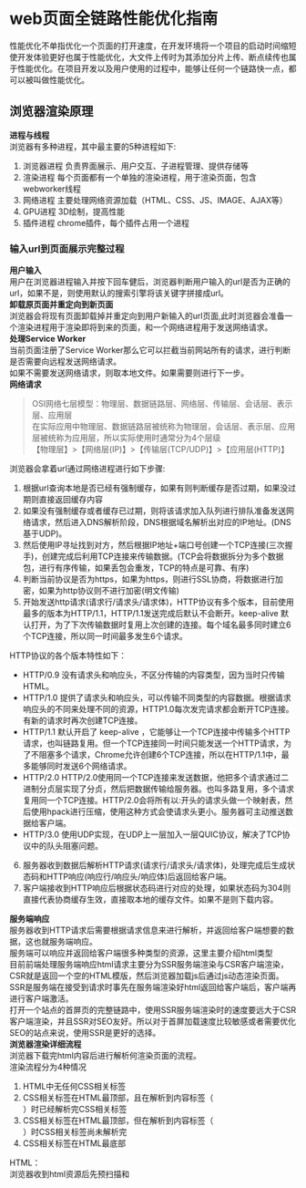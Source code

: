 # web页面全链路性能优化指南
性能优化不单指优化一个页面的打开速度，在开发环境将一个项目的启动时间缩短使开发体验更好也属于性能优化，大文件上传时为其添加分片上传、断点续传也属于性能优化。在项目开发以及用户使用的过程中，能够让任何一个链路快一点，都可以被叫做性能优化。  

## 浏览器渲染原理
**进程与线程**  
浏览器有多种进程，其中最主要的5种进程如下:
1. 浏览器进程 负责界面展示、用户交互、子进程管理、提供存储等
2. 渲染进程 每个页面都有一个单独的渲染进程，用于渲染页面，包含webworker线程
3. 网络进程 主要处理网络资源加载（HTML、CSS、JS、IMAGE、AJAX等）
4. GPU进程 3D绘制，提高性能
5. 插件进程 chrome插件，每个插件占用一个进程

### 输入url到页面展示完整过程
**用户输入**  
用户在浏览器进程输入并按下回车健后，浏览器判断用户输入的url是否为正确的url，如果不是，则使用默认的搜索引擎将该关键字拼接成url。  
**卸载原页面并重定向到新页面**  
浏览器会将现有页面卸载掉并重定向到用户新输入的url页面,此时浏览器会准备一个渲染进程用于渲染即将到来的页面，和一个网络进程用于发送网络请求。  
**处理Service Worker**  
当前页面注册了Service Worker那么它可以拦截当前网站所有的请求，进行判断是否需要向远程发送网络请求。  
如果不需要发送网络请求，则取本地文件。如果需要则进行下一步。  
**网络请求**  
> OSI网络七层模型：物理层、数据链路层、网络层、传输层、会话层、表示层、应用层  
在实际应用中物理层、数据链路层被统称为物理层，会话层、表示层、应用层被统称为应用层，所以实际使用时通常分为4个层级  
【物理层】>【网络层(IP)】>【传输层(TCP/UDP)】>【应用层(HTTP)】  

浏览器会拿着url通过网络进程进行如下步骤:  
1. 根据url查询本地是否已经有强制缓存，如果有则判断缓存是否过期，如果没过期则直接返回缓存内容
2. 如果没有强制缓存或者缓存已过期，则将该请求加入队列进行排队准备发送网络请求，然后进入DNS解析阶段，DNS根据域名解析出对应的IP地址。(DNS基于UDP)。
3. 然后使用IP寻址找到对方，然后根据IP地址+端口号创建一个TCP连接(三次握手)，创建完成后利用TCP连接来传输数据。(TCP会将数据拆分为多个数据包，进行有序传输，如果丢包会重发，TCP的特点是可靠、有序)
4. 判断当前协议是否为https，如果为https，则进行SSL协商，将数据进行加密，如果为http协议则不进行加密(明文传输)
5. 开始发送http请求(请求行/请求头/请求体)，HTTP协议有多个版本，目前使用最多的版本为HTTP/1.1，HTTP/1.1发送完成后默认不会断开。keep-alive 默认打开，为了下次传输数据时复用上次创建的连接。每个域名最多同时建立6个TCP连接，所以同一时间最多发生6个请求。

HTTP协议的各个版本特性如下：  
- HTTP/0.9 没有请求头和响应头，不区分传输的内容类型，因为当时只传输HTML。
- HTTP/1.0 提供了请求头和响应头，可以传输不同类型的内容数据。根据请求响应头的不同来处理不同的资源，HTTP1.0每次发完请求都会断开TCP连接。有新的请求时再次创建TCP连接。
- HTTP/1.1 默认开启了 keep-alive ，它能够让一个TCP连接中传输多个HTTP请求，也叫链路复用。但一个TCP连接同一时间只能发送一个HTTP请求，为了不阻塞多个请求，Chrome允许创建6个TCP连接，所以在HTTP/1.1中，最多能够同时发送6个网络请求。
- HTTP/2.0 HTTP/2.0使用同一个TCP连接来发送数据，他把多个请求通过二进制分贞层实现了分贞，然后把数据传输给服务器。也叫多路复用，多个请求复用同一个TCP连接。HTTP/2.0会将所有以:开头的请求头做一个映射表，然后使用hpack进行压缩，使用这种方式会使请求头更小。服务器可主动推送数据给客户端。
- HTTP/3.0 使用UDP实现，在UDP上一层加入一层QUIC协议，解决了TCP协议中的队头阻塞问题。

6. 服务器收到数据后解析HTTP请求(请求行/请求头/请求体)，处理完成后生成状态码和HTTP响应(响应行/响应头/响应体)后返回给客户端。
7. 客户端接收到HTTP响应后根据状态码进行对应的处理，如果状态码为304则直接代表协商缓存生效，直接取本地的缓存文件。如果不是则下载内容。

**服务端响应**  
服务器收到HTTP请求后需要根据请求信息来进行解析，并返回给客户端想要的数据，这也就服务端响应。    
服务端可以响应并返回给客户端很多种类型的资源，这里主要介绍html类型  
目前前端处理服务端响应html请求主要分为SSR服务端渲染与CSR客户端渲染，CSR就是返回一个空的HTML模版，然后浏览器加载js后通过js动态渲染页面。SSR是服务端在接受到请求时事先在服务端渲染好html返回给客户端后，客户端再进行客户端激活。  
打开一个站点的首屏页的完整链路中，使用SSR服务端渲染时的速度要远大于CSR客户端渲染，并且SSR对SEO友好。所以对于首屏加载速度比较敏感或者需要优化SEO的站点来说，使用SSR是更好的选择。  
**浏览器渲染详细流程**  
浏览器下载完html内容后进行解析何渲染页面的流程。  
渲染流程分为4种情况
1. HTML中无任何CSS相关标签
2. CSS相关标签在HTML最顶部，且在解析到内容标签（<div />）时已经解析完CSS相关标签
3. CSS相关标签在HTML最顶部，但在解析到内容标签（<div />）时CSS相关标签尚未解析完
4. CSS相关标签在HTML最底部

HTML：  
浏览器收到html资源后先预扫描<link />和<script />并加载对应资源   
HTML Parser：  
对HTML字符串从上到下逐行解析，每解析完成一部分都会拿着解析结果进入下一步骤  
DOM Tree：  
css相关标签跳过此步骤  
如果当前解析结果为<div />相关标签，则生成DOM树（window.document）后进入下一步。  
如果当前解析结果为<script />相关标签且并且没有添加异步属性，则先停止【HTML Parser】的进行，等待<script />资源加载完成后，然后按照以下2种情况处理，当处理完成后便停止当前<script />标签后续步骤的执行，并继续进行新标签【HTML Parser】步骤的解析  
1. 如果HTML从未解析到过css相关节点则立即执行<script />。(此时页面会把<script />之前的内容都显示在页面上)
2. 如果HTML已经解析到过css相关节点则等待css相关节点解析完成后再执行<script />。(在CSS解析完的一瞬间会触发之前所有等待CSS资源解析的任务，假如在解析<script />之前还有<div />的话，理论上<div />应该在执行<script />之前被绘制到页面上，但因为Chrome是按照贞为单位来进行元素的绘制的，如果绘制<div />与执行<script />的时间在一贞之内，则会因为在绘制<div />时被js阻塞，所以实际上需要等js执行完才会实际完成<div />的绘制)

Style Sheets  
<div />相关标签跳过此步骤  
如果当前解析结果为css相关标签，则等待其CSS资源加载完成，同时继续进行下一行的【HTML Parser】
CSS Parser  
<div />相关标签跳过此步骤  
当CSS资源加载完毕后，对CSS从上到下逐行解析  
Style Rules  
<div />相关标签跳过此步骤  
当CSS解析完毕后，生成CSS规则树，也叫CSSOM，也就是window.document.styleSheets  
Attachment  
根据DOM树与CSS规则树计算出每个节点的具体样式。  
分为两种情况  
1. 如果当前节点为<div />相关节点  
如果HTML从未解析到过css相关标签则使用HTML默认样式，如果已经解析到过css相关标签则阻塞等待css标签也完成【Attachment】步骤后才进入下一步。  
2. 如果当前节点为css相关节点  
则需要根据是否在之前已经渲染过CSS资源中对应的DOM节点，如果已经渲染过则需要重绘。如果未渲染过任何相关DOM节点则此步骤为最后一步。  

Render Tree  
生成渲染树，在此阶段已经可以将具体的某个<div />与对应的CSS样式对应起来了。有了渲染树后浏览器就能根据当前浏览器的状态计算出某个DOM节点的样式、大小、宽度、是否独占一行等信息。计算完成后把一些不需要显示出来的节点在渲染树中删掉。如display: none。  
Layout  
通过渲染树进行分层（根据定位属性、透明属性、transform属性、clip属性等）生成图层树  
Painting  
绘制所有图层，并转交给合成线程来最最终的合并所有图层的处理  
Display  
最终生成页面并显示到浏览器上

## 浏览器处理每一帧的流程  
浏览器在渲染完页面之后还需要不间断的处理很多内容的，比如动画、用户事件、定时器等。因此当浏览器渲染完页面后，还会在之后的每一帧到来时执行以下的流程。
- Input events】处理用户事件，先处理【阻塞事件Blocking】包括touch和wheel事件，后处理【非阻塞事件Non-blocking】包括click和keypress
- 【JS】处理完用户事件后执行【定时器Timers】
- 【Begin frame】处理完定时器后开始进行【每帧事件Per frame events】的处理，包括窗口大小改变、滚动、媒体查询的更改、动画事件。 
- 【rAF】处理完帧事件后执行requestAnimationFrame回调函数和IntersectionObserver回调函数
- 【Layout】然后【重新计算样式Recalc style】、【更新布局Update layout】、【调整Observer回调的大小Resize Observer callbacks】
- 【Layout】然后【重新计算样式Recalc style】、【更新布局Update layout】、【调整Observer回调的大小Resize Observer callbacks】

## Chrome性能优化相关工具
**Chrome性能优化相关工具**  
打开Chrome调试面板选择Performance，Performance会刷新并录制当前页面，然后我们就可以在面板中看到如下的各种性能相关细节。  
**Performance API介绍**  
- 【Process Unload Event】等待上一个页面卸载。在输入url后浏览器需要卸载上一个页面的内容然后再去执行navigationStart导航开始。
- 【Redirect】浏览器卸载完上一个页面后会执行redirectStart然后将当前页面重定向到用户新输入的url页面。完成重定向后会执行redirectEnd
- 【Service Worker Init】如果当前页面注册了Service Worker那么执行workerStart对Service Worker进行初始化操作。
- 【Service Worker Fecth Event 】浏览器准备好发送请求，在发送之前会执行fetchStart
- 【HTTP Cache】如果有缓存则直接取缓存，如果没有的话则继续解析
- 【DNS】如果没有缓存则执行domainLookupStart 然后去解析DNS，解析完会执行domainLookupEnd
- 【TCP】DNS解析完会执行contentStart，然后进行TCP三次握手，如果是HTTPS则执行secureConnectionStart进行SSL协商。完成后会执行contentEnd。
- 【Request】TCP连接创建完成后执行requestStart，然后开始真正的发送请求
- 【Response】请求被响应且首字节返回时会先执行responseStart，响应全部接收完毕后会执行responseEnd
- 【Processing】响应完执行domLoading开始加载dom，dom加载完毕后执行domInteractive，此时dom已经可以交互。然后执行domContentLoadedEventStart，当dom整个节点全部加载完毕并执行完DOMContentLoaded事件后会触发domContentLoadedEventEnd简称DCL当dom整个加载完成会执行domComplete，此时页面资源已经全部加载完毕。
- 【onLoad】当页面资源已经全部加载完毕后会执行loadEventStart，触发window.onload事件，load事件完成后会执行loadEventEnd。

### 使用Performance API获取性能相关指标
**TTFB 首字节时间**  
TTFB（Time To First Byte）: 从发送请求到数据返回第一个字节所消耗的时间  
**FCP 首次内容绘制**  
FCP (First Contentful Paint) 首次内容绘制 标记浏览器渲染来自 DOM 第一位内容的时间点，该内容可能是文本、图像、SVG 甚至 元素.  
**FMP 首次有效绘制**  
FMP(First Meaningful Paint) 首次有效绘制: 例如，在 YouTube 观看页面上，主视频就是主角元素.  
图片可以没加载完成，但整体的骨架已经加载完成了。  
1秒内完成FMP的概率超过80%，那就代表这个网站是一个性能较好的网站  
**TTI 可交互时间**  
TTI (Time to Interactive) 可交互时间: DOM树构建完毕，可以绑定事件的时间  
**LCP  最大内容渲染**  
LCP (Largest Contentful Paint) 最大内容渲染: 代表在viewport中最大的页面元素加载的时间. LCP的数据会通过PerformanceEntry对象记录, 每次出现更大的内容渲染, 则会产生一个新的PerformanceEntry对象.(2019年11月新增)  
**DCL**  
DCL (DomContentloaded): 当 HTML 文档被完全加载和解析完成之后，DOMContentLoaded 事件被触发，无需等待样式表、图像和子框架的完成加载
**onLoad全部加载完毕**
onLoad, 当依赖的资源(图片、文件等), 全部加载完毕之后才会触发  
**FID 首次输入延迟**  
FID (First Input Delay) 首次输入延迟: 指标衡量的是从用户首次与您的网站进行交互（即当他们单击链接，点击按钮等）到浏览器实际能够访问之间的时间  
**TBT 页面阻塞总时长**  
TBT (Total Blocking Time) 页面阻塞总时长: TBT汇总所有加载过程中阻塞用户操作的时长，在FCP和TTI之间任何long task中阻塞部分都会被汇总  
**CLS 累积布局偏移**  
CLS (Cumulative Layout Shift) 累积布局偏移: 总结起来就是一个元素初始时和其hidden之间的任何时间如果元素偏移了, 则会被计算进去  
**SI**  
SI (Speed Index): 指标用于显示页面可见部分的显示速度, 单位是时间  
## Coverage(覆盖率)
获取代码未使用占比
## Lighthouse
获取性能报告并查看推荐优化项  
可以在本地安装命令行工具来使用，也可以通过Chrome来使用。  
命令行方式使用  
``` 
npm install -g lighthouse
lighthouse --view https://m.baidu.com
```
## Network(网络)
**网络请求中的Timing(时间)**  
能获取网络请求的时间消耗细节，可以根据耗时来决定优化策略。优先优化耗时最长的  
【正在排队】网络请求队列的排队时间  
【已停止】阻塞住用于处理其他事情的时间  
【DNS查找】用于DNS解析IP地址的时间  
【初始连接】创建TCP连接时间  
【SSL】用于SSL协商的时间  
【已发送请求】用于发送请求的时间  
【等待中】请求发出至接收响应的时间也可以理解为服务端处理请求的时间  
【下载内容】下载响应的时间  
**网络请求的优先级**  
浏览器会根据资源的类型决定优先请求哪些资源，优先级高的请求能够优先被加载。  
右击此处勾选优先级可打开优先级功能，在请求中便可看到网络请求的优先级  
不同资源类型的优先级排序如下  
【最高】html、style  
【高】font、fetch、script  
【低】image、track  
**网页总资源信息**  
【58个请求】网页一共多少个请求  
【6.9 MB 项资源】网页资源一共6.9MB大小  
【DOMContentLoaded：454 毫秒】DOM加载完毕的时长  
【加载时间：1.02 秒】onload完毕的时长
## 网页性能优化
**网络优化策略**  
合并JS、合并CSS、合理内嵌JS和CSS、使用雪碧图  
**使用HTTP缓存**  
使用强制缓存可以不走网络请求，直接走本地缓存数据来加载资源。  
使用协商缓存可以减少数据传输，当不需要更新数据时可通知客户端直接使用本地缓存。  
**使用 HTTP/2.0**  
HTTP/2.0使用同一个TCP连接来发送数据，他把多个请求通过二进制分贞层实现了分贞，然后把数据传输给服务器。也叫多路复用，多个请求复用同一个TCP连接。  
HTTP/2.0会将所有以:开头的请求头做一个映射表，然后使用hpack进行压缩，使用这种方式会使请求头更小。  
服务器可主动推送数据给客户端。  
**避免重定向**  
301、302 重定向会降低响应速度  
**使用域名分片**  
在HTTP/1.1中，一个域名同时最多创建6个TCP连接，将资源放在多个域名下可提高请求的并发数
**CDN**  
静态资源全上CDN，CDN能非常有效的加快网站静态资源的访问速度。 
**压缩**  
gzip压缩、html压缩、js压缩、css压缩、图片压缩  
**使用contenthash**  
contenthash可以根据文件内容在文件名中加hash，可用于浏览器缓存文件，当文件没有改变时便直接取本地缓存数据  
**合理使用preload、prefetch**  
preload预加载、prefetch空闲时间加载  
两者都不会阻塞onload事件，prefetch 会在页面空闲时候再进行加载，是提前预加载之后可能要用到的资源，不一定是当前页面使用的，preload 预加载的是当前页面的资源。  
预加载了css但并没有使用。浏览器在页面 onload 完成一段时间后，发现还没有引用预加载的资源时，浏览器会在控制台输出提示信息  
preload和prefetch可根据资源类型决定资源加载的优先级  
## 浏览器渲染优化策略
**关键渲染路径**  
通过JS或者其他任意方式修改DOM后，浏览器会进入如下流程  
JS通过API修改DOM】>【计算样式】>【布局(重排)】>【绘制(重绘)】>【合成】  
Reflow 重排：重排在Chrome Performance中叫做布局，通常添加或删除元素、修改元素大小、移动元素位置、获取位置信息都会触发页面的重排，因为重排可能会改变元素的大小位置等信息，这样的改变会影响到页面大量其它元素的大小位置信息，会耗费掉大量的性能，所以在实际应用中我们应该尽可能的减少重排  
Repaint 重绘：重绘在Chrome Performance中叫做绘制，通常样式改变但没有影响位置时会触发重绘操作，重绘性能还好，但我们也需要尽量减少重绘，如果需要做一些动画，我们尽量使用CSS3动画，CSS3动画只需要在初始化时绘制一次，之后的动画都不会触发重绘操作。  
**强制同步布局问题**  
在同一个函数内，修改元素后又获取元素的位置时会触发强制同步布局，影响渲染性能  
强制同步布局会使js强制将【计算样式】和【布局(重排)】操作提前到当前函数任务中，这样会导致每次运行时执行一次【计算样式】和【重排】，这样一定会影响页面渲染性能，而正常情况下【计算样式】和【重排】操作会在函数结束后统一执行。  
反复触发强制同步布局也叫布局抖动  
如何减少重排与重绘  
1. 脱离文档流(绝对定位、固定定位)，脱离文档流的元素进行重排不会影响到其他元素。
2. 图片渲染时增加宽高属性，宽高固定后，图片不会根据内容动态改变高度，便不会触发重排。
3. 尽量用CSS3动画，CSS3动画能最大程度减少重排与重绘。
4. 使用will-change: transform;将元素独立为一个单独的图层。（定位、透明、transform、clip都会产生独立图层）

### 静态文件优化策略
**图片格式**  
jpeg  
适合色彩丰富的图、Banner图。不适合：图形文字、图标、不支持透明度。  
png  
适合纯色、透明、图标，支持纯透明和半透明。不适合色彩丰富图片，因为无损储存会导致储存体积大于jpeg  
gif  
适合动画、可以动的图标。支持纯透明但不支持半透明，不适合色彩丰富的图片。  
埋点信息通常也会使用gif发送，因为1x1的gif图发送的网络请求比普通的get请求要小一些。  
webp  
支持纯透明和半透明，可以保证图片质量和较小的体积，适合Chrome和移动端浏览器。不适合其他浏览器。  
svg  
矢量格式，大小非常小，但渲染成本过高，适合小且色彩单一的图标。  
**图片优化**  
- 减少图片资源的尺寸和大小，节约用户流量
- 设置alt="xxx"属性，图像无法显示时会显示alt内容
- 图片懒加载， loading="lazy"为原生，建议使用IntersectionObserver自己做懒加载
- 不同环境加载不同尺寸和像素的图片srcset与sizes的使用。
- 采用渐进式加载 先加载占位图，然后加载模糊小图，最后加载真正清晰的图
- 使用Base64URL 减少图片请求数
- 采用雪碧图合并图片，减少请求数。

**HTML优化**  
- 语义化HTML，代码简洁清晰，利于SEO，便于开发维护。
- 减少HTML嵌套关系，减少DOM节点数量。
- 提前声明字符编码，让浏览器快速确定如何渲染网页内容<html lang="en"> <meta charset="UTF-8">
- 删除多余空格、空行、注释、无用属性
- 减少iframe，子iframe会阻塞父级的onload事件。可以使用js动态给iframe赋值，就能解决这个问题。
- 避免table布局

**CSS优化**  
- 减少伪类选择器，减少选择器层数、减少通配符选择器、减少正则选择器
- 避免css表达式background-color: expression(...)
- 删除空格、空行、注释、减少无意义的单位、css压缩
- css外链，能走缓存
- 添加媒体字段，只加载有效的css文件
- 使用css contain属性，能控制对应元素是否根据子集元素的改变进行重排
- 减少@import使用，因为它使用串行加载

**JS优化**  
- 通过script的async、defer属性异步加载，不阻塞DOM渲染
- 减少DOM操作，缓存访问过的元素。
- 不直接操作真实DOM，可以先修改，然后一次性应用到DOM上。（虚拟DOM、DOM碎片节点）
- 使用webworker解决复杂运算，避免复杂运算阻塞主线程，webworker线程位于渲染进程
- 图片懒加载，使用IntersectionObserver实现
- 虚拟滚动
- 使用requestAnimationFrame来做动画，使用requestIdleCallback来进行空闲时的任务处理
- 尽量避免使用eval，性能差。
- 使用事件委托，能减少事件绑定个数。事件越多性能越差。
- 尽量使用canvas、css3动画。
- 通过chrome覆盖率（Coverage）工具排查代码中未使用过的代码并将其删除
- 通过chrome性能（Performance）工具查看每个函数的执行性能并优化

**字体优化**  
FOUT(Flash of Unstyled Text）等待一段时间，如果没加载完成，先显示默认。加载 后再进行切换。  
FOIT(F1ash of Invisib1e Text） 字体加载完毕后显示，加载超时降级系统字体（白 屏)

## 浏览器储存优化策略  
**Cookie**  
cookie在过期之前一直有效，最大储存大小为4k，限制字段个数，不适合大量的数据储存，每次请求会携带cookie，主要用来做身份校验。  
优化方式：  
- 需要合理设置cookie有效期
- 根据不同子域划分cookie来减少cookie传输
- 静态资源域名和cookie域名采用不同域名，避免静态资源请求携带cookie。

**LocalStorage**  
Chrome下最多储存5M，除非手动清除，否则一直存在。可以利用localStorage储存静态资源。比如储存网页的.js、.css，这样会使页面打开速度非常快。  
**SessionStorage**  
会话级别储存，可用于页面间的传值
**IndexDB**  
浏览器的本地数据库，大小几乎无上限

**其他优化策略**  
- 关键资源个数越多，首次页面加载时间就会越长
- 关键资源的大小，内容越小下载时间越短。
- 优化白屏，合理使用内联css、js
- 预渲染，打包时进行预渲染，生成静态HTML文件，用户访问时直接返回静态HTML。
- 服务端渲染同构，加速首屏速度（耗费服务端资源），有利于SEO优化。首屏使用服务端渲染，后续交互使用客户端渲染。

**使用PWA提高用户体验**  
webapp用户体验差的一大原因是不能离线访问。用户粘性低的一大原因是无法保存入口，PWA就是为了解决webapp的用户体验问题而诞生的。使用PWA能令站点拥有快速、可靠、安全等特性。  
1. Web App Manifest 将网站添加到电脑桌面、手机桌面，类似Native的体验。
2. Service Worker 配合Cache API，能做到离线缓存各种内容。
3. Push API 配合 Notification API，能做到类似Native的消息推送与实时提醒。
4. App Shell 配合 App Skeleton，能做App壳与骨架屏

参考:
[Web页面全链路性能优化指南](https://mp.weixin.qq.com/s/wJxj5QbOHwH9cKmqU5eSQw)
